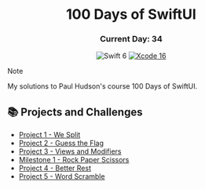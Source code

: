 <div align="center">
<h1>100 Days of SwiftUI</h1>
<h3>Current Day: 34</h3>
  
![Swift 6](https://img.shields.io/badge/Swift-6-orange?style=flat&logo=swift) [![Xcode 16](https://img.shields.io/badge/Xcode-16-007ACC?style=flat&logo=Xcode&logoColor=blue)](https://developer.apple.com/xcode/)
</div>

 > [!NOTE]
 > My solutions to Paul Hudson's course 100 Days of SwiftUI.

## 📚 Projects and Challenges
- [Project 1 - We Split](/WeSplit/)
- [Project 2 - Guess the Flag](/GuessTheFlag/)
- [Project 3 - Views and Modifiers](/ViewsAndModifiers/)
- [Milestone 1 - Rock Paper Scissors](/RockPaperScissors/)
- [Project 4 - Better Rest](/BetterRest/)
- [Project 5 - Word Scramble](/WordScramble/)
